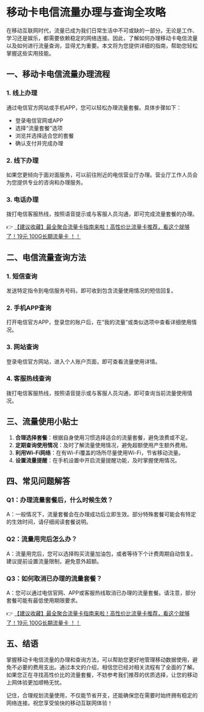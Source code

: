 # 移动卡电信流量办理与查询全攻略

在移动互联网时代，流量已成为我们日常生活中不可或缺的一部分。无论是工作、学习还是娱乐，都需要依赖稳定的网络连接。因此，了解如何办理移动卡电信流量以及如何进行流量查询，显得尤为重要。本文将为您提供详细的指南，帮助您轻松掌握这些实用技能。

## 一、移动卡电信流量办理流程

### 1. 线上办理
通过电信官方网站或手机APP，您可以轻松办理流量套餐。具体步骤如下：
- 登录电信官网或APP
- 选择“流量套餐”选项
- 浏览并选择适合您的套餐
- 确认支付并完成办理

### 2. 线下办理
如果您更倾向于面对面服务，可以前往附近的电信营业厅办理。营业厅工作人员会为您提供专业的咨询和办理服务。

### 3. 电话办理
拨打电信客服热线，按照语音提示或与客服人员沟通，即可完成流量套餐的办理。

👉 [【建议收藏】最全聚合流量卡指南来啦！高性价比流量卡推荐，看这个就够了！19元 100G长期流量卡 ！！](https://bit.ly/Liuliangka)

## 二、电信流量查询方法

### 1. 短信查询
发送特定指令到电信服务号码，即可收到包含流量使用情况的短信回复。

### 2. 手机APP查询
打开电信官方APP，登录您的账户后，在“我的流量”或类似选项中查看详细使用情况。

### 3. 网站查询
登录电信官方网站，进入个人账户页面，即可查看流量使用详情。

### 4. 客服热线查询
拨打电信客服热线，按照语音提示或与客服人员沟通，即可查询当前流量使用情况。

## 三、流量使用小贴士

1. **合理选择套餐**：根据自身使用习惯选择适合的流量套餐，避免浪费或不足。
2. **定期查询使用情况**：及时了解流量使用情况，避免超额使用产生额外费用。
3. **利用Wi-Fi网络**：在有Wi-Fi覆盖的场所尽量使用Wi-Fi，节省移动流量。
4. **设置流量提醒**：在手机设置中开启流量提醒功能，及时掌握使用情况。

## 四、常见问题解答

### Q1：办理流量套餐后，什么时候生效？
A：一般情况下，流量套餐会在办理成功后立即生效。部分特殊套餐可能会有特定的生效时间，请仔细阅读套餐说明。

### Q2：流量用完后怎么办？
A：流量用完后，您可以选择购买流量加油包，或者等待下个计费周期自动恢复。建议提前设置流量限制，避免意外超额。

### Q3：如何取消已办理的流量套餐？
A：您可以通过电信官网、APP或客服热线取消已办理的流量套餐。请注意，部分套餐可能有最低使用期限要求。

👉 [【建议收藏】最全聚合流量卡指南来啦！高性价比流量卡推荐，看这个就够了！19元 100G长期流量卡 ！！](https://bit.ly/Liuliangka)

## 五、结语

掌握移动卡电信流量的办理和查询方法，可以帮助您更好地管理移动数据使用，避免不必要的费用支出。通过本文的介绍，相信您已经对相关流程有了全面的了解。如果您正在寻找高性价比的流量套餐，不妨参考我们推荐的优质选择，让您的移动上网体验更加顺畅无忧。

记住，合理规划流量使用，不仅能节省开支，还能确保您在需要时始终拥有稳定的网络连接。祝您享受愉快的移动互联网体验！